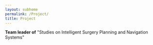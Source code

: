 ```yaml
---
layout: subhome
permalink: /Project/
title: Project
---
```


**Team leader of** "Studies on Intelligent Surgery Planning and Navigation Systems"